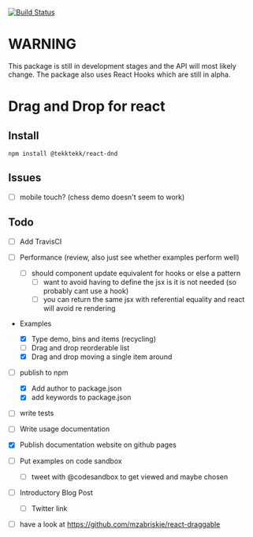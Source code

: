 [![Build Status](https://travis-ci.org/lioneltay/react-dnd.svg?branch=master)](https://travis-ci.org/lioneltay/react-dnd)

# WARNING

This package is still in development stages and the API will most likely change. The package also uses React Hooks which are still in alpha.

# Drag and Drop for react

## Install

```
npm install @tekktekk/react-dnd
```

## Issues

- [ ] mobile touch? (chess demo doesn't seem to work)

## Todo

- [ ] Add TravisCI

- [ ] Performance (review, also just see whether examples perform well)

  - [ ] should component update equivalent for hooks or else a pattern
    - [ ] want to avoid having to define the jsx is it is not needed (so probably cant use a hook)
    - [ ] you can return the same jsx with referential equality and react will avoid re rendering

- Examples

  - [x] Type demo, bins and items (recycling)
  - [ ] Drag and drop reorderable list
  - [x] Drag and drop moving a single item around

- [ ] publish to npm

  - [x] Add author to package.json
  - [x] add keywords to package.json

- [ ] write tests

- [ ] Write usage documentation

- [x] Publish documentation website on github pages

- [ ] Put examples on code sandbox

  - [ ] tweet with @codesandbox to get viewed and maybe chosen

- [ ] Introductory Blog Post
  - [ ] Twitter link

* [ ] have a look at https://github.com/mzabriskie/react-draggable
